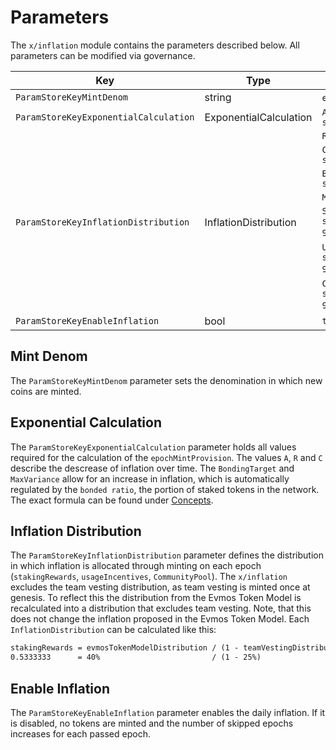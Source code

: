 <!--
order: 7
-->

# Parameters

The `x/inflation` module contains the parameters described below. All parameters
can be modified via governance.

| Key                                   | Type                   | Default Value                                                                 |
| ------------------------              | ---------------------- | ----------------------------------------------------------------------------- |
| `ParamStoreKeyMintDenom`              | string                 | `evm.DefaultEVMDenom` // “pose”                                             |
| `ParamStoreKeyExponentialCalculation` | ExponentialCalculation | `A: sdk.NewDec(int64(300_000_000))`                                           |
|                                       |                        | `R: sdk.NewDecWithPrec(50, 2)`                                                |
|                                       |                        | `C: sdk.NewDec(int64(9_375_000))`                                             |
|                                       |                        | `BondingTarget: sdk.NewDecWithPrec(66, 2)`                                    |
|                                       |                        | `MaxVariance: sdk.ZeroDec()`                                                  |
| `ParamStoreKeyInflationDistribution`  | InflationDistribution  | `StakingRewards: sdk.NewDecWithPrec(533333334, 9)`  // 0.53 = 40% / (1 - 25%) |
|                                       |                        | `UsageIncentives: sdk.NewDecWithPrec(333333333, 9)` // 0.33 = 25% / (1 - 25%) |
|                                       |                        | `CommunityPool: sdk.NewDecWithPrec(133333333, 9)`  // 0.13 = 10% / (1 - 25%)  |
| `ParamStoreKeyEnableInflation`        | bool                   | `true`                                                                        |

## Mint Denom

The `ParamStoreKeyMintDenom` parameter sets the denomination in which new coins are minted.

## Exponential Calculation

The `ParamStoreKeyExponentialCalculation` parameter holds all values required for the
calculation of the `epochMintProvision`. The values `A`, `R` and `C` describe
the descrease of inflation over time. The `BondingTarget` and `MaxVariance`
allow for an increase in inflation, which is automatically regulated by the
`bonded ratio`, the portion of staked tokens in the network. The exact formula
can be found under
[Concepts](https://www.notion.so/Inflation-Module-2fa8b7ae430d47e697164fcdb59b5c55).

## Inflation Distribution

The `ParamStoreKeyInflationDistribution` parameter defines the distribution in which
inflation is allocated through minting on each epoch (`stakingRewards`,
`usageIncentives`,  `CommunityPool`). The `x/inflation` excludes the team
vesting distribution, as team vesting is minted once at genesis. To reflect this
the distribution from the Evmos Token Model is recalculated into a distribution
that excludes team vesting. Note, that this does not change the inflation
proposed in the Evmos Token Model. Each `InflationDistribution` can be
calculated like this:

```markdown
stakingRewards = evmosTokenModelDistribution / (1 - teamVestingDistribution)
0.5333333      = 40%                         / (1 - 25%)
```

## Enable Inflation

The `ParamStoreKeyEnableInflation` parameter enables the daily inflation. If it is disabled,
no tokens are minted and the number of skipped epochs increases for each passed
epoch.
